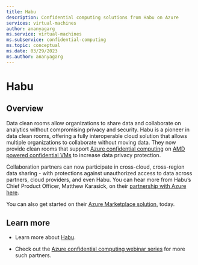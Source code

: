 ```yaml
---
title: Habu
description: Confidential computing solutions from Habu on Azure
services: virtual-machines
author: ananyagarg
ms.service: virtual-machines
ms.subservice: confidential-computing
ms.topic: conceptual
ms.date: 03/29/2023
ms.author: ananyagarg
---
```


# Habu


## Overview

Data clean rooms allow organizations to share data and collaborate on analytics without compromising privacy and security. Habu is a pioneer in data clean rooms, offering a fully interoperable cloud solution that allows multiple organizations to collaborate without moving data. They now provide clean rooms that support [Azure confidential computing](../overview.md) on [AMD powered confidential VMs](../confidential-vm-overview.md) to increase data privacy protection.

Collaboration partners can now participate in cross-cloud, cross-region data sharing - with protections against unauthorized access to data across partners, cloud providers, and even Habu. You can hear more from Habu’s Chief Product Officer, Matthew Karasick, on their [partnership with Azure here](https://build.microsoft.com/en-US/home?source=partnerdetail).

You can also get started on their [Azure Marketplace solution](https://azuremarketplace.microsoft.com/en-us/marketplace/apps/habuinc1663874067667.habu?tab=Overview), today.


## Learn more

- Learn more about [Habu](https://habu.com/).

- Check out the [Azure confidential computing webinar series](https://vshow.on24.com/vshow/Azure_Confidential/exhibits/Home) for more such partners.
